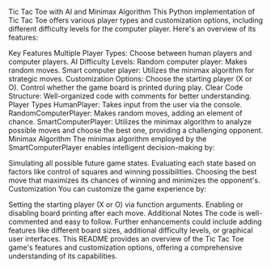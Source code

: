 Tic Tac Toe with AI and Minimax Algorithm
This Python implementation of Tic Tac Toe offers various player types and customization options, including different difficulty levels for the computer player. Here's an overview of its features:

Key Features
Multiple Player Types: Choose between human players and computer players.
AI Difficulty Levels:
Random computer player: Makes random moves.
Smart computer player: Utilizes the minimax algorithm for strategic moves.
Customization Options:
Choose the starting player (X or O).
Control whether the game board is printed during play.
Clear Code Structure: Well-organized code with comments for better understanding.
Player Types
HumanPlayer: Takes input from the user via the console.
RandomComputerPlayer: Makes random moves, adding an element of chance.
SmartComputerPlayer: Utilizes the minimax algorithm to analyze possible moves and choose the best one, providing a challenging opponent.
Minimax Algorithm
The minimax algorithm employed by the SmartComputerPlayer enables intelligent decision-making by:

Simulating all possible future game states.
Evaluating each state based on factors like control of squares and winning possibilities.
Choosing the best move that maximizes its chances of winning and minimizes the opponent's.
Customization
You can customize the game experience by:

Setting the starting player (X or O) via function arguments.
Enabling or disabling board printing after each move.
Additional Notes
The code is well-commented and easy to follow.
Further enhancements could include adding features like different board sizes, additional difficulty levels, or graphical user interfaces.
This README provides an overview of the Tic Tac Toe game's features and customization options, offering a comprehensive understanding of its capabilities.
